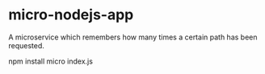 # micro-nodejs-app

A microservice which remembers how many times a certain path has been requested.

npm install
micro index.js
